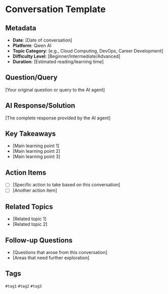 # Conversation Template

## Metadata
- **Date**: [Date of conversation]
- **Platform**: Qwen AI
- **Topic Category**: [e.g., Cloud Computing, DevOps, Career Development]
- **Difficulty Level**: [Beginner/Intermediate/Advanced]
- **Duration**: [Estimated reading/learning time]

## Question/Query
[Your original question or query to the AI agent]

## AI Response/Solution
[The complete response provided by the AI agent]

## Key Takeaways
- [Main learning point 1]
- [Main learning point 2]
- [Main learning point 3]

## Action Items
- [ ] [Specific action to take based on this conversation]
- [ ] [Another action item]

## Related Topics
- [Related topic 1]
- [Related topic 2]

## Follow-up Questions
- [Questions that arose from this conversation]
- [Areas that need further exploration]

## Tags
`#tag1` `#tag2` `#tag3`